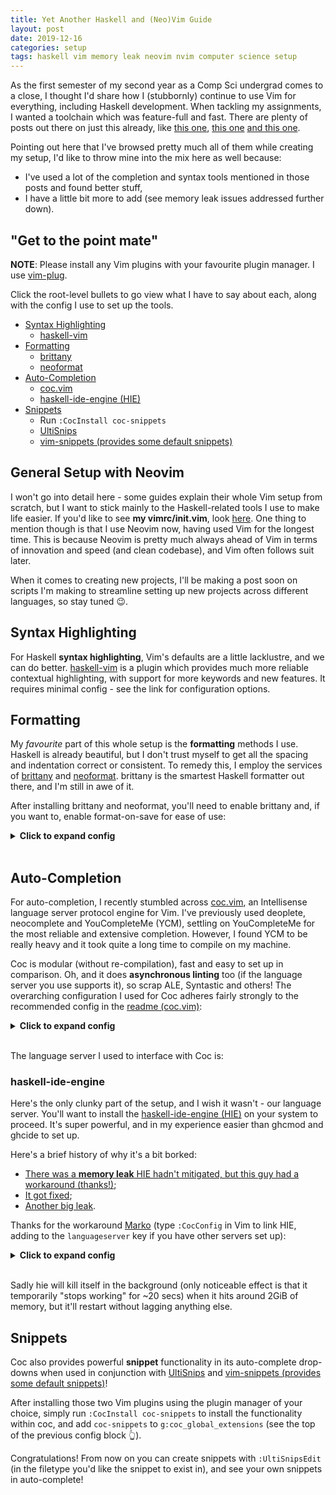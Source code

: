 ```yaml
---
title: Yet Another Haskell and (Neo)Vim Guide
layout: post
date: 2019-12-16
categories: setup
tags: haskell vim memory leak neovim nvim computer science setup
---
```


As the first semester of my second year as a Comp Sci undergrad comes to a close, I thought I'd share how I (stubbornly) continue to use Vim for everything, including Haskell development.
When tackling my assignments, I wanted a toolchain which was feature-full and fast.
There are plenty of posts out there on just this already, like [this one](http://marco-lopes.com/articles/Vim-and-Haskell-in-2019/), [this one](https://blog.jez.io/haskell-development-with-neovim/) [and this one](https://monicalent.com/blog/2017/11/19/haskell-in-vim/).

Pointing out here that I've browsed pretty much all of them while creating my setup, I'd like to throw mine into the mix here as well because:
<!-- more -->

- I've used a lot of the completion and syntax tools mentioned in those posts and found better stuff,
- I have a little bit more to add (see memory leak issues addressed further down).

## "Get to the point mate"

**NOTE**: Please install any Vim plugins with your favourite plugin manager.
I use [vim-plug](https://github.com/junegunn/vim-plug).

Click the root-level bullets to go view what I have to say about each, along with the config I use to set up the tools.

- [Syntax Highlighting](#syntax-highlighting)
    - [haskell-vim](https://github.com/neovimhaskell/haskell-vim)
- [Formatting](#formatting)
    - [brittany](https://hackage.haskell.org/package/brittany)
    - [neoformat](https://github.com/sbdchd/neoformat)
- [Auto-Completion](#auto-completion)
    - [coc.vim](https://github.com/neoclide/coc.nvim)
    - [haskell-ide-engine (HIE)](https://github.com/haskell/haskell-ide-engine)
- [Snippets](#snippets)
    - Run `:CocInstall coc-snippets`
    - [UltiSnips](https://github.com/SirVer/ultisnips)
    - [vim-snippets (provides some default snippets)](https://github.com/honza/vim-snippets)



## General Setup with Neovim

I won't go into detail here - some guides explain their whole Vim setup from scratch, but I want to stick mainly to the Haskell-related tools I use to make life easier.
If you'd like to see **my vimrc/init.vim**, look [here](https://gitlab.com/JontySR/dots/blob/master/nvim/.config/nvim/init.vim).
One thing to mention though is that I use Neovim now, having used Vim for the longest time.
This is because Neovim is pretty much always ahead of Vim in terms of innovation and speed (and clean codebase), and Vim often follows suit later.

When it comes to creating new projects, I'll be making a post soon on scripts I'm making to streamline setting up new projects across different languages, so stay tuned 😉.

## Syntax Highlighting

For Haskell **syntax highlighting**, Vim's defaults are a little lacklustre, and we can do better.
[haskell-vim](https://github.com/neovimhaskell/haskell-vim) is a plugin which provides much more reliable contextual highlighting, with support for more keywords and new features.
It requires minimal config - see the link for configuration options.

## Formatting

My *favourite* part of this whole setup is the **formatting** methods I use.
Haskell is already beautiful, but I don't trust myself to get all the spacing and indentation correct or consistent.
To remedy this, I employ the services of [brittany](https://hackage.haskell.org/package/brittany) and [neoformat](https://github.com/sbdchd/neoformat).
brittany is the smartest Haskell formatter out there, and I'm still in awe of it.

After installing brittany and neoformat, you'll need to enable brittany and, if you want to, enable format-on-save for ease of use:

<details>
<summary style="font-weight:700">Click to expand config</summary>

```vim
let g:neoformat_enabled_haskell = ['brittany']

augroup fmt
  autocmd!
  autocmd BufWritePre * undojoin | Neoformat
augroup END
```

</details>
<br />

## Auto-Completion

For auto-completion, I recently stumbled across [coc.vim](https://github.com/neoclide/coc.nvim), an Intellisense language server protocol engine for Vim.
I've previously used deoplete, neocomplete and YouCompleteMe (YCM), settling on YouCompleteMe for the most reliable and extensive completion.
However, I found YCM to be really heavy and it took quite a long time to compile on my machine.

Coc is modular (without re-compilation), fast and easy to set up in comparison.
Oh, and it does **asynchronous linting** too (if the language server you use supports it), so scrap ALE, Syntastic and others!
The overarching configuration I used for Coc adheres fairly strongly to the recommended config in the [readme (coc.vim)](https://github.com/neoclide/coc.nvim):

<details>
<summary style="font-weight:700">Click to expand config</summary>

```vim
" coc config
" Fill the global extensions list after installing
" extensions (with :CocInstall)
let g:coc_global_extensions = [
  \ 'coc-snippets', 
  \ 'coc-pairs',
  \ 'coc-json', 
  \ 'coc-ccls', 
  \ ]
" from readme
" if hidden is not set, TextEdit might fail.
set hidden

" Some servers have issues with backup files, see #649
set nobackup
set nowritebackup

" Better display for messages
set cmdheight=2

" You will have bad experience for diagnostic messages when it's default 4000.
set updatetime=300

" don't give |ins-completion-menu| messages.
set shortmess+=c

" always show signcolumns
set signcolumn=yes

" Use tab for trigger completion with characters ahead and navigate.
" Use command ':verbose imap <tab>' to make sure tab is not mapped by other plugin.
let g:UltiSnipsExpandTrigger = "<nop>"
inoremap <silent><expr> <TAB>
      \ pumvisible() ? "\<C-n>" :
      \ <SID>check_back_space() ? "\<TAB>" :
      \ coc#refresh()
inoremap <expr><S-TAB> pumvisible() ? "\<C-p>" : "\<C-h>"

function! s:check_back_space() abort
  let col = col('.') - 1
  return !col || getline('.')[col - 1]  =~# '\s'
endfunction

" Use <c-space> to trigger completion.
inoremap <silent><expr> <c-space> coc#refresh()

" Use <cr> to confirm completion, `<C-g>u` means break undo chain at current position.
" Coc only does snippet and additional edit on confirm.
inoremap <expr> <cr> pumvisible() ? "\<C-y>" : "\<C-g>u\<CR>"
" Or use `complete_info` if your vim support it, like:
" inoremap <expr> <cr> complete_info()["selected"] != "-1" ? "\<C-y>" : "\<C-g>u\<CR>"

" Use `[g` and `]g` to navigate diagnostics
nmap <silent> [g <Plug>(coc-diagnostic-prev)
nmap <silent> ]g <Plug>(coc-diagnostic-next)

" Remap keys for gotos
nmap <silent> gd <Plug>(coc-definition)
nmap <silent> gy <Plug>(coc-type-definition)
nmap <silent> gi <Plug>(coc-implementation)
nmap <silent> gr <Plug>(coc-references)

" Use K to show documentation in preview window
nnoremap <silent> K :call <SID>show_documentation()<CR>

function! s:show_documentation()
  if (index(['vim','help'], &filetype) >= 0)
    execute 'h '.expand('<cword>')
  else
    call CocAction('doHover')
  endif
endfunction

" Highlight symbol under cursor on CursorHold
autocmd CursorHold * silent call CocActionAsync('highlight')

" Remap for rename current word
nmap <F2> <Plug>(coc-rename)

" Remap for format selected region
xmap <leader>f  <Plug>(coc-format-selected)
nmap <leader>f  <Plug>(coc-format-selected)

augroup mygroup
  autocmd!
  " Setup formatexpr specified filetype(s).
  autocmd FileType typescript,json setl formatexpr=CocAction('formatSelected')
  " Update signature help on jump placeholder
  autocmd User CocJumpPlaceholder call CocActionAsync('showSignatureHelp')
augroup end

" Remap for do codeAction of selected region, ex: `<leader>aap` for current paragraph
xmap <leader>a  <Plug>(coc-codeaction-selected)
nmap <leader>a  <Plug>(coc-codeaction-selected)

" Remap for do codeAction of current line
nmap <leader>ac  <Plug>(coc-codeaction)
" Fix autofix problem of current line
nmap <leader>qf  <Plug>(coc-fix-current)

" Create mappings for function text object, requires document symbols feature of languageserver.
xmap if <Plug>(coc-funcobj-i)
xmap af <Plug>(coc-funcobj-a)
omap if <Plug>(coc-funcobj-i)
omap af <Plug>(coc-funcobj-a)

" Use <C-d> for select selections ranges, needs server support, like: coc-tsserver, coc-python
"nmap <silent> <C-d> <Plug>(coc-range-select)
"xmap <silent> <C-d> <Plug>(coc-range-select)

" Use `:Format` to format current buffer
command! -nargs=0 Format :call CocAction('format')

" Use `:Fold` to fold current buffer
command! -nargs=? Fold :call     CocAction('fold', <f-args>)

" use `:OR` for organize import of current buffer
command! -nargs=0 OR   :call     CocAction('runCommand', 'editor.action.organizeImport')

" Add status line support, for integration with other plugin, checkout `:h coc-status`
set statusline^=%{coc#status()}%{get(b:,'coc_current_function','')}

" Using CocList
" Show all diagnostics
nnoremap <silent> <space>a  :<C-u>CocList diagnostics<cr>
" Manage extensions
nnoremap <silent> <space>e  :<C-u>CocList extensions<cr>
" Show commands
nnoremap <silent> <space>c  :<C-u>CocList commands<cr>
" Find symbol of current document
nnoremap <silent> <space>o  :<C-u>CocList outline<cr>
" Search workspace symbols
nnoremap <silent> <space>s  :<C-u>CocList -I symbols<cr>
" Do default action for next item.
nnoremap <silent> <space>j  :<C-u>CocNext<CR>
" Do default action for previous item.
nnoremap <silent> <space>k  :<C-u>CocPrev<CR>
" Resume latest coc list
nnoremap <silent> <space>p  :<C-u>CocListResume<CR>
```

</details>
<br />

The language server I used to interface with Coc is:

### haskell-ide-engine

Here's the only clunky part of the setup, and I wish it wasn't - our language server.
You'll want to install the [haskell-ide-engine (HIE)](https://github.com/haskell/haskell-ide-engine) on your system to proceed.
It's super powerful, and in my experience easier than ghcmod and ghcide to set up.

Here's a brief history of why it's a bit borked:

- [There was a **memory leak** HIE hadn't mitigated, but this guy had a workaround (thanks!)](https://dimjasevic.net/marko/2018/08/15/haskell-ide-the-memory-hog-engine/);
- [It got fixed](https://github.com/haskell/haskell-ide-engine/pull/1292);
- [Another big leak](https://github.com/haskell/haskell-ide-engine/issues/1318).

Thanks for the workaround [Marko](https://dimjasevic.net/marko/) (type `:CocConfig` in Vim to link HIE, adding to the `languageserver` key if you have other servers set up):

<details>
<summary style="font-weight:700">Click to expand config</summary>

```json
  "languageserver": {
    "haskell": {
      "command": "hie",
      "args": ["+RTS", "-c", "-M1500M", "-K1G", "-A16M", "-RTS", "--lsp"],
      "rootPatterns": [
        "stack.yaml",
        "cabal.config",
        "package.yaml"
      ],
      "filetypes": [
        "hs",
        "lhs",
        "haskell"
      ],
      "initializationOptions": {
        "languageServerHaskell": {
          "hlintOn": true
        }
      }
    }
  }
```

</details>
<br />

Sadly hie will kill itself in the background (only noticeable effect is that it temporarily "stops working" for ~20 secs) when it hits around 2GiB of memory, but it'll restart without lagging anything else.


## Snippets

Coc also provides powerful **snippet** functionality in its auto-complete drop-downs when used in conjunction with [UltiSnips](https://github.com/SirVer/ultisnips) and [vim-snippets (provides some default snippets)](https://github.com/honza/vim-snippets)!

After installing those two Vim plugins using the plugin manager of your choice, simply run `:CocInstall coc-snippets` to install the functionality within coc, and add `coc-snippets` to `g:coc_global_extensions` (see the top of the previous config block 👆). 

Congratulations!
From now on you can create snippets with `:UltiSnipsEdit` (in the filetype you'd like the snippet to exist in), and see your own snippets in auto-complete!
